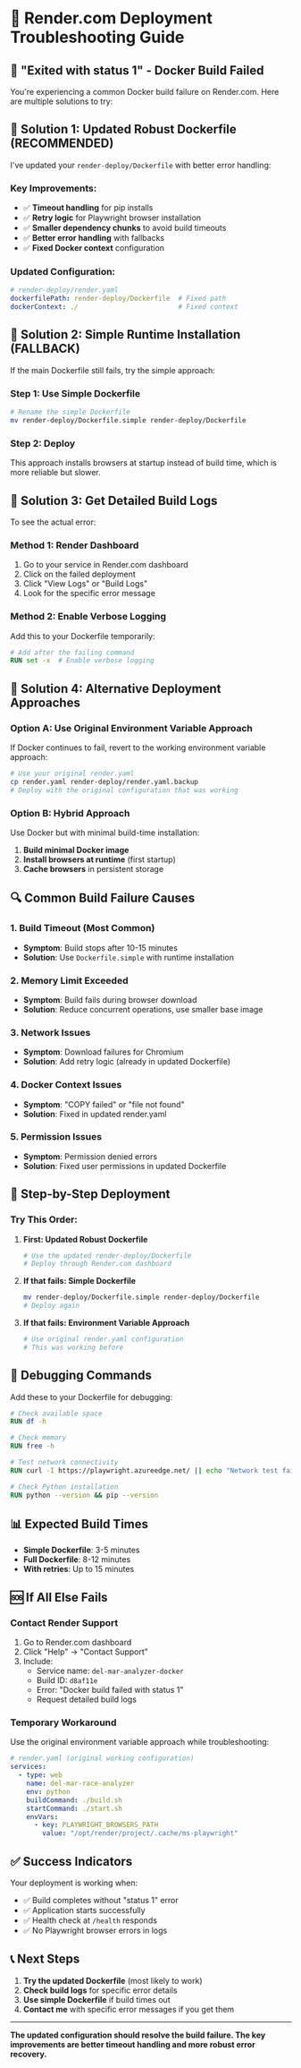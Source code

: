 # 🔧 Render.com Deployment Troubleshooting Guide

## 🚨 **"Exited with status 1" - Docker Build Failed**

You're experiencing a common Docker build failure on Render.com. Here are multiple solutions to try:

## 🎯 **Solution 1: Updated Robust Dockerfile (RECOMMENDED)**

I've updated your `render-deploy/Dockerfile` with better error handling:

### **Key Improvements:**
- ✅ **Timeout handling** for pip installs
- ✅ **Retry logic** for Playwright browser installation
- ✅ **Smaller dependency chunks** to avoid build timeouts
- ✅ **Better error handling** with fallbacks
- ✅ **Fixed Docker context** configuration

### **Updated Configuration:**
```yaml
# render-deploy/render.yaml
dockerfilePath: render-deploy/Dockerfile  # Fixed path
dockerContext: ./                         # Fixed context
```

## 🎯 **Solution 2: Simple Runtime Installation (FALLBACK)**

If the main Dockerfile still fails, try the simple approach:

### **Step 1: Use Simple Dockerfile**
```bash
# Rename the simple Dockerfile
mv render-deploy/Dockerfile.simple render-deploy/Dockerfile
```

### **Step 2: Deploy**
This approach installs browsers at startup instead of build time, which is more reliable but slower.

## 🎯 **Solution 3: Get Detailed Build Logs**

To see the actual error:

### **Method 1: Render Dashboard**
1. Go to your service in Render.com dashboard
2. Click on the failed deployment
3. Click "View Logs" or "Build Logs"
4. Look for the specific error message

### **Method 2: Enable Verbose Logging**
Add this to your Dockerfile temporarily:
```dockerfile
# Add after the failing command
RUN set -x  # Enable verbose logging
```

## 🎯 **Solution 4: Alternative Deployment Approaches**

### **Option A: Use Original Environment Variable Approach**
If Docker continues to fail, revert to the working environment variable approach:

```bash
# Use your original render.yaml
cp render.yaml render-deploy/render.yaml.backup
# Deploy with the original configuration that was working
```

### **Option B: Hybrid Approach**
Use Docker but with minimal build-time installation:

1. **Build minimal Docker image**
2. **Install browsers at runtime** (first startup)
3. **Cache browsers** in persistent storage

## 🔍 **Common Build Failure Causes**

### **1. Build Timeout (Most Common)**
- **Symptom**: Build stops after 10-15 minutes
- **Solution**: Use `Dockerfile.simple` with runtime installation

### **2. Memory Limit Exceeded**
- **Symptom**: Build fails during browser download
- **Solution**: Reduce concurrent operations, use smaller base image

### **3. Network Issues**
- **Symptom**: Download failures for Chromium
- **Solution**: Add retry logic (already in updated Dockerfile)

### **4. Docker Context Issues**
- **Symptom**: "COPY failed" or "file not found"
- **Solution**: Fixed in updated render.yaml

### **5. Permission Issues**
- **Symptom**: Permission denied errors
- **Solution**: Fixed user permissions in updated Dockerfile

## 🚀 **Step-by-Step Deployment**

### **Try This Order:**

1. **First: Updated Robust Dockerfile**
   ```bash
   # Use the updated render-deploy/Dockerfile
   # Deploy through Render.com dashboard
   ```

2. **If that fails: Simple Dockerfile**
   ```bash
   mv render-deploy/Dockerfile.simple render-deploy/Dockerfile
   # Deploy again
   ```

3. **If that fails: Environment Variable Approach**
   ```bash
   # Use original render.yaml configuration
   # This was working before
   ```

## 🔧 **Debugging Commands**

Add these to your Dockerfile for debugging:

```dockerfile
# Check available space
RUN df -h

# Check memory
RUN free -h

# Test network connectivity
RUN curl -I https://playwright.azureedge.net/ || echo "Network test failed"

# Check Python installation
RUN python --version && pip --version
```

## 📊 **Expected Build Times**

- **Simple Dockerfile**: 3-5 minutes
- **Full Dockerfile**: 8-12 minutes
- **With retries**: Up to 15 minutes

## 🆘 **If All Else Fails**

### **Contact Render Support**
1. Go to Render.com dashboard
2. Click "Help" → "Contact Support"
3. Include:
   - Service name: `del-mar-analyzer-docker`
   - Build ID: `d8af11e`
   - Error: "Docker build failed with status 1"
   - Request detailed build logs

### **Temporary Workaround**
Use the original environment variable approach while troubleshooting:

```yaml
# render.yaml (original working configuration)
services:
  - type: web
    name: del-mar-race-analyzer
    env: python
    buildCommand: ./build.sh
    startCommand: ./start.sh
    envVars:
      - key: PLAYWRIGHT_BROWSERS_PATH
        value: "/opt/render/project/.cache/ms-playwright"
```

## ✅ **Success Indicators**

Your deployment is working when:
- ✅ Build completes without "status 1" error
- ✅ Application starts successfully
- ✅ Health check at `/health` responds
- ✅ No Playwright browser errors in logs

## 📞 **Next Steps**

1. **Try the updated Dockerfile** (most likely to work)
2. **Check build logs** for specific error details
3. **Use simple Dockerfile** if build times out
4. **Contact me** with specific error messages if you get them

---

**The updated configuration should resolve the build failure. The key improvements are better timeout handling and more robust error recovery.**
